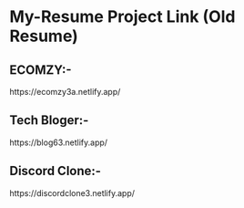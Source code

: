 # My-Resume Project Link (Old Resume)
<h2>ECOMZY:- </h2> https://ecomzy3a.netlify.app/
<h2>Tech Bloger:- </h2> https://blog63.netlify.app/
<h2>Discord Clone:- </h2> https://discordclone3.netlify.app/
